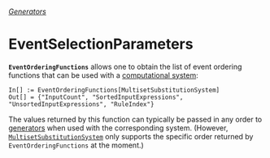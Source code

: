 ###### [Generators](README.md)

# EventSelectionParameters

**`EventOrderingFunctions`** allows one to obtain the list of event ordering functions that can be used with a
[computational system](/Documentation/Systems/README.md):

```wl
In[] := EventOrderingFunctions[MultisetSubstitutionSystem]
Out[] = {"InputCount", "SortedInputExpressions", "UnsortedInputExpressions", "RuleIndex"}
```

The values returned by this function can typically be passed in any order to [generators](README.md) when used with the
corresponding system. (However, [`MultisetSubstitutionSystem`](/Documentation/Systems/README.md) only supports the
specific order returned by `EventOrderingFunctions` at the moment.)
